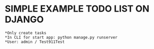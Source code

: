 # SIMPLE EXAMPLE TODO LIST ON DJANGO
```*Only create tasks```  
```*In CLI for start app: python manage.py runserver```  
```*User: admin / Test911Test```
